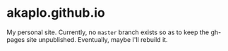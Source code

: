 # akaplo.github.io

My personal site.  Currently, no `master` branch exists so as to keep the gh-pages site unpublished.  Eventually, maybe I'll rebuild it.
